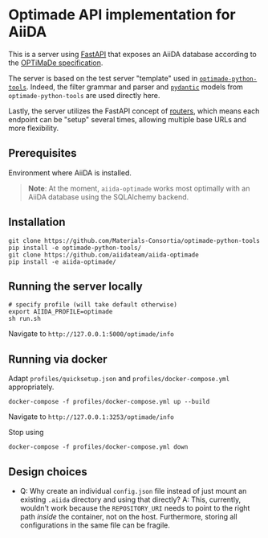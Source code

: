 # Optimade API implementation for AiiDA

This is a server using [FastAPI](https://fastapi.tiangolo.com/) that exposes an AiiDA database according to the [OPTiMaDe specification](https://github.com/Materials-Consortia/OPTiMaDe/blob/develop/optimade.rst).

The server is based on the test server "template" used in [`optimade-python-tools`](https://github.com/Materials-Consortia/optimade-python-tools).
Indeed, the filter grammar and parser and [`pydantic`](https://5d584fcca7c9b70007d1c997--pydantic-docs.netlify.com/) models from `optimade-python-tools` are used directly here.

Lastly, the server utilizes the FastAPI concept of [routers](https://fastapi.tiangolo.com/tutorial/bigger-applications/#apirouter), which means each endpoint can be "setup" several times, allowing multiple base URLs and more flexibility.

## Prerequisites

Environment where AiiDA is installed.

> **Note**: At the moment, `aiida-optimade` works most optimally with an AiiDA database using the SQLAlchemy backend.

## Installation

```shell
git clone https://github.com/Materials-Consortia/optimade-python-tools
pip install -e optimade-python-tools/
git clone https://github.com/aiidateam/aiida-optimade
pip install -e aiida-optimade/
```

## Running the server locally

```shell
# specify profile (will take default otherwise)
export AIIDA_PROFILE=optimade
sh run.sh
```

Navigate to `http://127.0.0.1:5000/optimade/info`

## Running via docker

Adapt `profiles/quicksetup.json` and `profiles/docker-compose.yml` appropriately.
```shell
docker-compose -f profiles/docker-compose.yml up --build
```
Navigate to `http://127.0.0.1:3253/optimade/info`

Stop using
```
docker-compose -f profiles/docker-compose.yml down
```

## Design choices

 * Q: Why create an individual `config.json` file instead of just mount an existing `.aiida` directory and using that directly? 
   A: This, currently, wouldn't work because the `REPOSITORY_URI` needs to point to the right path *inside* the container, not on the host. Furthermore, storing all configurations in the same file can be fragile.
